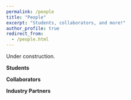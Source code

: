 ```yaml
---
permalink: /people
title: "People"
excerpt: "Students, collaborators, and more!"
author_profile: true
redirect_from: 
  - /people.html
---
```

Under construction. 

**Students**


**Collaborators**


**Industry Partners**
